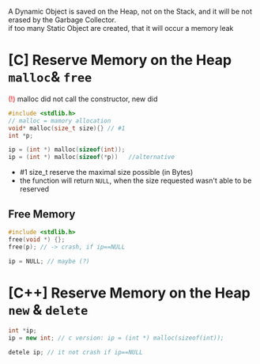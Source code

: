 A Dynamic Object is saved on the Heap, not on the Stack, and it will be not erased by the Garbage Collector.<br>
if too many Static Object are created, that it will occur a memory leak


# \[C] Reserve Memory on the Heap `malloc`& `free`
<span style="color:red">(!)</span> malloc did not call the constructor, new did

```c
#include <stdlib.h>
// malloc = mamory allocation
void* malloc(size_t size){} // #1
int *p;

ip = (int *) malloc(sizeof(int));
ip = (int *) malloc(sizeof(*p))   //alternative
```
- #1 size_t reserve the maximal size possible (in Bytes)
- the function will return `NULL`, when the size requested wasn't able to be reserved

## Free Memory
```c++
#include <stdlib.h>
free(void *) {};
free(p); // -> crash, if ip==NULL

ip = NULL; // maybe (?)
```


# \[C++] Reserve Memory on the Heap `new` & `delete`
```c++
int *ip; 
ip = new int; // c version: ip = (int *) malloc(sizeof(int));
```

```c++
detele ip; // it not crash if ip==NULL
```